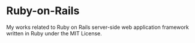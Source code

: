 # Ruby-on-Rails
My works related to Ruby on Rails server-side web application framework written in Ruby under the MIT License.
